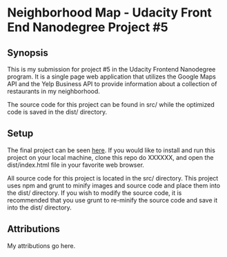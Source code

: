 Neighborhood Map - Udacity Front End Nanodegree Project #5
==========================================================

## Synopsis

This is my submission for project #5 in the Udacity Frontend Nanodegree
program.  It is a single page web application that utilizes the Google Maps API
and the Yelp Business API to provide information about a collection of
restaurants in my neighborhood.

The source code for this project can be found in src/ while the optimized code
is saved in the dist/ directory.

## Setup

The final project can be seen
[here](http://tneisinger.github.io/frontend-nanodegree-mobile-portfolio).  If
you would like to install and run this project on your local machine, clone
this repo do XXXXXX, and open the dist/index.html file in your favorite web
browser.

All source code for this project is located in the src/ directory.  This
project uses npm and grunt to minify images and source code and place them into
the dist/ directory.  If you wish to modify the source code, it is recommended
that you use grunt to re-minify the source code and save it into the dist/
directory.

## Attributions

My attributions go here.
